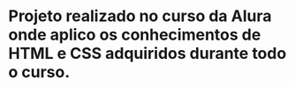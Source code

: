 # Projeto realizado no curso da Alura onde aplico os conhecimentos de HTML e CSS adquiridos durante todo o curso.
